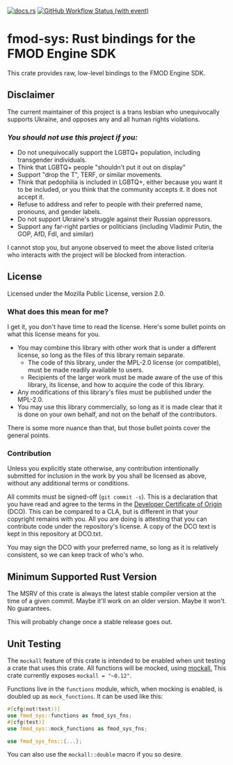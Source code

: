 [![docs.rs](https://img.shields.io/docsrs/fmod-sys)](https://docs.rs/fmod-sys) [![GitHub Workflow Status (with event)](https://img.shields.io/github/actions/workflow/status/judemille/fmod-sys/rust.yml)](https://github.com/judemille/fmod-sys/actions)

# fmod-sys: Rust bindings for the FMOD Engine SDK

This crate provides raw, low-level bindings to the FMOD Engine SDK.

## Disclaimer

The current maintainer of this project is a trans lesbian who unequivocally supports
Ukraine, and opposes any and all human rights violations.

### *You should not use this project if you:*

- Do not unequivocally support the LGBTQ+ population, including transgender
  individuals.
- Think that LGBTQ+ people "shouldn't put it out on display"
- Support "drop the T", TERF, or similar movements.
- Think that pedophilia is included in LGBTQ+, either because you want it to be
  included, or you think that the community accepts it. It does not accept it.
- Refuse to address and refer to people with their preferred name, pronouns, and
  gender labels.
- Do not support Ukraine's struggle against their Russian oppressors.
- Support any far-right parties or politicians (including Vladimir Putin, the GOP,
  AfD, FdI, and similar)

I cannot stop you, but anyone observed to meet the above listed criteria who
interacts with the project will be blocked from interaction.

## License

Licensed under the Mozilla Public License, version 2.0.

### What does this mean for me?

I get it, you don't have time to read the license. Here's some bullet points on what
this license means for you.

- You may combine this library with other work that is under a different license, so
  long as the files of this library remain separate.
  - The code of this library, under the MPL-2.0 license (or compatible), must be made
    readily available to users.
  - Recipients of the larger work must be made aware of the use of this library, its
    license, and how to acquire the code of this library.
- Any modifications of this library's files must be published under the MPL-2.0.
- You may use this library commercially, so long as it is made clear that it is done
  on your own behalf, and not on the behalf of the contributors.

There is some more nuance than that, but those bullet points cover the general points.

### Contribution

Unless you explicitly state otherwise, any contribution intentionally submitted for
inclusion in the work by you shall be licensed as above, without any additional terms
or conditions.

All commits must be signed-off (`git commit -s`). This is a declaration that you have
read and agree to the terms in the
[Developer Certificate of Origin](https://developercertificate.org/) (DCO). This can
be compared to a CLA, but is different in that your copyright remains with you. All
you are doing is attesting that you can contribute code under the repository's license.
A copy of the DCO text is kept in this repository at DCO.txt.

You may sign the DCO with your preferred name, so long as it is relatively consistent,
so we can keep track of who's who.

## Minimum Supported Rust Version

The MSRV of this crate is always the latest stable compiler version at the time of a
given commit. Maybe it'll work on an older version. Maybe it won't. No guarantees.

This will probably change once a stable release goes out.

## Unit Testing

The `mockall` feature of this crate is intended to be enabled when unit testing a
crate that uses this crate. All functions will be mocked, using
[mockall.](https://github.com/asomers/mockall) This crate currently exposes
`mockall = "~0.12"`.

Functions live in the `functions` module, which, when mocking is enabled, is doubled
up as `mock_functions`. It can be used like this:

``` rust
#[cfg(not(test))]
use fmod_sys::functions as fmod_sys_fns;
#[cfg(test)]
use fmod_sys::mock_functions as fmod_sys_fns;

use fmod_sys_fns::{...};
```

You can also use the `mockall::double` macro if you so desire.

